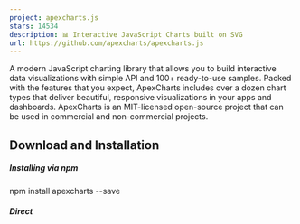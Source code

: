 ```yaml
---
project: apexcharts.js
stars: 14534
description: 📊 Interactive JavaScript Charts built on SVG
url: https://github.com/apexcharts/apexcharts.js
---
```


A modern JavaScript charting library that allows you to build interactive data visualizations with simple API and 100+ ready-to-use samples. Packed with the features that you expect, ApexCharts includes over a dozen chart types that deliver beautiful, responsive visualizations in your apps and dashboards. ApexCharts is an MIT-licensed open-source project that can be used in commercial and non-commercial projects.

  

Download and Installation
-------------------------

##### Installing via npm

npm install apexcharts --save

##### Direct <script> include

<script src\="https://cdn.jsdelivr.net/npm/apexcharts"\></script\>

Wrappers for Vue/React/Angular/Stencil
--------------------------------------

Integrate easily with 3rd party frameworks

-   vue-apexcharts
-   react-apexcharts
-   ng-apexcharts - Plugin by Morris Janatzek
-   stencil-apexcharts

### Unofficial Wrappers

Useful links to wrappers other than the popular frameworks mentioned above

-   apexcharter - Htmlwidget for ApexCharts
-   apexcharts.rb - Ruby wrapper for ApexCharts
-   larapex-charts - Laravel wrapper for ApexCharts
-   blazor-apexcharts - Blazor wrapper for ApexCharts demo
-   svelte-apexcharts - Svelte wrapper for ApexCharts

Usage
-----

import ApexCharts from 'apexcharts'

To create a basic bar chart with minimal configuration, write as follows:

var options \= {
  chart: {
    type: 'bar'
  },
  series: \[
    {
      name: 'sales',
      data: \[30, 40, 35, 50, 49, 60, 70, 91, 125\]
    }
  \],
  xaxis: {
    categories: \[1991, 1992, 1993, 1994, 1995, 1996, 1997, 1998, 1999\]
  }
}

var chart \= new ApexCharts(document.querySelector('#chart'), options)
chart.render()

This will render the following chart

### A little more than the basic

You can create a combination of different charts, sync them and give your desired look with unlimited possibilities. Below is an example of synchronized charts with github style.

Interactivity
-------------

Zoom, Pan, and Scroll through data. Make selections and load other charts using those selections. An example showing some interactivity

Dynamic Series Update
---------------------

Another approach is to Drill down charts where one selection updates the data of other charts. An example of loading dynamic series into charts is shown below

Annotations
-----------

Annotations allow you to write custom text on specific values or on axes values. Valuable to expand the visual appeal of your chart and make it more informative.

Mixed Charts
------------

You can combine more than one chart type to create a combo/mixed chart. Possible combinations can be line/area/column together in a single chart. Each chart type can have its own y-axis.

Candlestick
-----------

Use a candlestick chart (a common financial chart) to describe price changes of a security, derivative, or currency. The below image shows how you can use another chart as a brush/preview pane which acts as a handle to browse the main candlestick chart.

Heatmaps
--------

Use Heatmaps to represent data through colors and shades. Frequently used with bigger data collections, they are valuable for recognizing patterns and areas of focus.

Gauges
------

The tiny gauges are an important part of a dashboard and are useful in displaying single-series data. A demo of these gauges:

Sparklines
----------

Utilize sparklines to indicate trends in data, for example, occasional increments or declines, monetary cycles, or to feature the most extreme and least values:

Need Advanced Data Grid for your next project?
----------------------------------------------

We partnered with Infragistics, creators of the fastest data grids on the planet! Ignite UI Grids can handle unlimited rows and columns of data while providing access to custom templates and real-time data updates.

Featuring an intuitive API for easy theming and branding, you can quickly bind to data with minimal hand-on coding. The grid is available in most of your favorite frameworks:

Angular Data Grid | React Data Grid | Blazor Data Grid | Web Components DataGrid | jQuery Data Grid

What's included
---------------

The download bundle includes the following files and directories providing a minified single file in the dist folder. Every asset including icon/css is bundled in the js itself to avoid loading multiple files.

```
apexcharts/
├── dist/
│   └── apexcharts.min.js
├── src/
│   ├── assets/
│   ├── charts/
│   ├── modules/
│   ├── utils/
│   └── apexcharts.js
└── samples/
```

Development
-----------

#### Install dependencies and run the project

npm install
npm run dev

This will start the webpack watch and any changes you make to `src` folder will auto-compile and output will be produced in the `dist` folder.

More details in Contributing Guidelines.

#### Minifying the src

npm run build

Where do I go next?
-------------------

Head over to the documentation section to read more about how to use different kinds of charts and explore all options.

Contacts
--------

Email: info@apexcharts.com

Twitter: @apexcharts

Facebook: fb.com/apexcharts

Dependency
----------

ApexCharts uses SVG.js for drawing shapes, animations, applying svg filters, and a lot more under the hood. The library is bundled in the final build file, so you don't need to include it.

License
-------

ApexCharts is released under MIT license. You are free to use, modify and distribute this software, as long as the copyright header is left intact.
